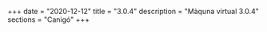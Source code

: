 +++
date        = "2020-12-12"
title       = "3.0.4"
description = "Màquna virtual 3.0.4"
sections    = "Canigó"
+++